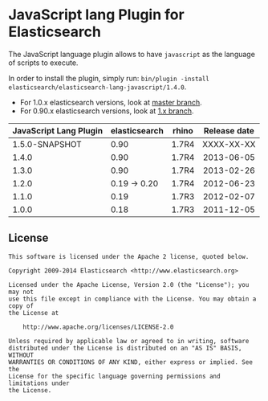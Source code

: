 JavaScript lang Plugin for Elasticsearch
==================================

The JavaScript language plugin allows to have `javascript` as the language of scripts to execute.

In order to install the plugin, simply run: `bin/plugin -install elasticsearch/elasticsearch-lang-javascript/1.4.0`.

* For 1.0.x elasticsearch versions, look at [master branch](https://github.com/elasticsearch/elasticsearch-lang-javascript/tree/master).
* For 0.90.x elasticsearch versions, look at [1.x branch](https://github.com/elasticsearch/elasticsearch-lang-javascript/tree/1.x).

|   JavaScript Lang Plugin    |    elasticsearch    |  rhino   | Release date |
|-----------------------------|---------------------|----------|:------------:|
| 1.5.0-SNAPSHOT              | 0.90                |  1.7R4   |  XXXX-XX-XX  |
| 1.4.0                       | 0.90                |  1.7R4   |  2013-06-05  |
| 1.3.0                       | 0.90                |  1.7R4   |  2013-02-26  |
| 1.2.0                       | 0.19 -> 0.20        |  1.7R4   |  2012-06-23  |
| 1.1.0                       | 0.19                |  1.7R3   |  2012-02-07  |
| 1.0.0                       | 0.18                |  1.7R3   |  2011-12-05  |

License
-------

    This software is licensed under the Apache 2 license, quoted below.

    Copyright 2009-2014 Elasticsearch <http://www.elasticsearch.org>

    Licensed under the Apache License, Version 2.0 (the "License"); you may not
    use this file except in compliance with the License. You may obtain a copy of
    the License at

        http://www.apache.org/licenses/LICENSE-2.0

    Unless required by applicable law or agreed to in writing, software
    distributed under the License is distributed on an "AS IS" BASIS, WITHOUT
    WARRANTIES OR CONDITIONS OF ANY KIND, either express or implied. See the
    License for the specific language governing permissions and limitations under
    the License.
